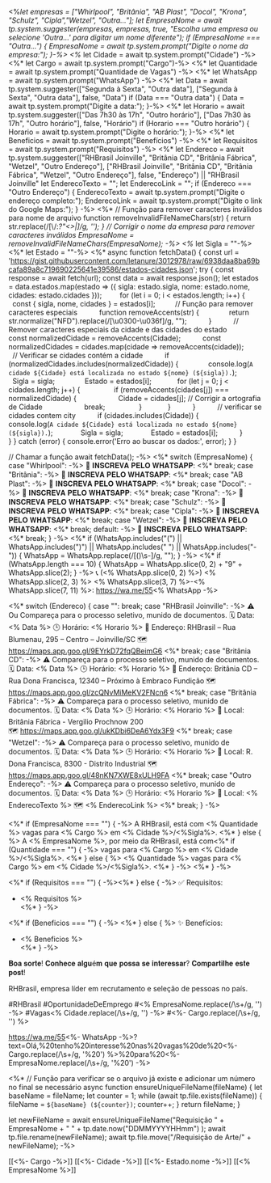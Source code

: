 <%*let empresas = ["Whirlpool", "Britânia", "AB Plast", "Docol", "Krona", "Schulz", "Cipla","Wetzel", "Outra..."];
let EmpresaNome = await tp.system.suggester(empresas, empresas, true, "Escolha uma empresa ou selecione 'Outra...' para digitar um nome diferente");
if (EmpresaNome === "Outra...") {
    EmpresaNome = await tp.system.prompt("Digite o nome da empresa:");
}-%>
<%* let Cidade = await tp.system.prompt("Cidade") -%>
<%* let Cargo = await tp.system.prompt("Cargo")-%>
<%* let Quantidade = await tp.system.prompt("Quantidade de Vagas") -%>
<%* let WhatsApp = await tp.system.prompt("WhatsApp") -%>
<%* let Data = await tp.system.suggester(["Segunda à Sexta", "Outra data"], ["Segunda à Sexta", "Outra data"], false, "Data") 
if (Data === "Outra data") {
    Data = await tp.system.prompt("Digite a data:");
}-%>
<%* let Horario = await tp.system.suggester(["Das 7h30 às 17h", "Outro horário"], ["Das 7h30 às 17h", "Outro horário"], false, "Horário") 
if (Horario === "Outro horário") {
    Horario = await tp.system.prompt("Digite o horário:");
}-%>
<%* let Beneficios = await tp.system.prompt("Benefícios") -%>
<%* let Requisitos = await tp.system.prompt("Requisitos") -%>
<%* let Endereco = await tp.system.suggester(["RHBrasil Joinville", "Britânia CD", "Britânia Fábrica", "Wetzel", "Outro Endereço"], ["RHBrasil Joinville", "Britânia CD", "Britânia Fábrica", "Wetzel", "Outro Endereço"], false, "Endereço") || "RHBrasil Joinville"
let EnderecoTexto = "";
let EnderecoLink = "";
if (Endereco === "Outro Endereço") {
    EnderecoTexto = await tp.system.prompt("Digite o endereço completo:");
    EnderecoLink = await tp.system.prompt("Digite o link do Google Maps:");
} -%>
<%* 
// Função para remover caracteres inválidos para nome de arquivo
function removeInvalidFileNameChars(str) {
    return str.replace(/[\\/:*?"<>|]/g, '');
}
// Corrigir o nome da empresa para remover caracteres inválidos
EmpresaNome = removeInvalidFileNameChars(EmpresaNome);
-%>
<%* let Sigla = ""-%>
<%* let Estado = ""-%>
<%* async function fetchData() {
    const url = 'https://gist.githubusercontent.com/letanure/3012978/raw/6938daa8ba69bcafa89a8c719690225641e39586/estados-cidades.json';
    try {
        const response = await fetch(url);
        const data = await response.json();
        let estados = data.estados.map(estado => ({
            sigla: estado.sigla,
            nome: estado.nome,
            cidades: estado.cidades
        }));
        for (let i = 0; i < estados.length; i++) {
          const { sigla, nome, cidades } = estados[i];
         // Função para remover caracteres especiais
          function removeAccents(str) {
              return str.normalize("NFD").replace(/[\u0300-\u036f]/g, "");
          }
          // Remover caracteres especiais da cidade e das cidades do estado
          const normalizedCidade = removeAccents(Cidade);
          const normalizedCidades = cidades.map(cidade => removeAccents(cidade));
          // Verificar se cidades contém a cidade
          if (normalizedCidades.includes(normalizedCidade)) {
              console.log(`A cidade ${Cidade} está localizada no estado ${nome} (${sigla}).`);
              Sigla = sigla;
              Estado = estados[i];
            for (let j = 0; j < cidades.length; j++) {
                if (removeAccents(cidades[j]) === normalizedCidade) {
                    Cidade = cidades[j]; // Corrigir a ortografia de Cidade
                    break;
                }
            }
          }
          // verificar se cidades contem city
          if (cidades.includes(Cidade)) {
              console.log(`A cidade ${Cidade} está localizada no estado ${nome} (${sigla}).`);
                 Sigla = sigla;
                 Estado = estados[i];
          }
        }
    } catch (error) {
        console.error('Erro ao buscar os dados:', error);
    }
}

// Chamar a função
await fetchData();
-%>
<%* switch (EmpresaNome) { case "Whirlpool": -%>
💼 𝐈𝐍𝐒𝐂𝐑𝐄𝐕𝐀 𝐏𝐄𝐋𝐎 𝐖𝐇𝐀𝐓𝐒𝐀𝐏𝐏:
<%* break; case "Britânia": -%>
💼 𝐈𝐍𝐒𝐂𝐑𝐄𝐕𝐀 𝐏𝐄𝐋𝐎 𝐖𝐇𝐀𝐓𝐒𝐀𝐏𝐏:
<%* break; case "AB Plast": -%>
💼 𝐈𝐍𝐒𝐂𝐑𝐄𝐕𝐀 𝐏𝐄𝐋𝐎 𝐖𝐇𝐀𝐓𝐒𝐀𝐏𝐏:
<%* break; case "Docol": -%>
💼 𝐈𝐍𝐒𝐂𝐑𝐄𝐕𝐀 𝐏𝐄𝐋𝐎 𝐖𝐇𝐀𝐓𝐒𝐀𝐏𝐏:
<%* break; case "Krona": -%>
💼 𝐈𝐍𝐒𝐂𝐑𝐄𝐕𝐀 𝐏𝐄𝐋𝐎 𝐖𝐇𝐀𝐓𝐒𝐀𝐏𝐏:
<%* break; case "Schulz": -%>
💼 𝐈𝐍𝐒𝐂𝐑𝐄𝐕𝐀 𝐏𝐄𝐋𝐎 𝐖𝐇𝐀𝐓𝐒𝐀𝐏𝐏:
<%* break; case "Cipla": -%>
💼 𝐈𝐍𝐒𝐂𝐑𝐄𝐕𝐀 𝐏𝐄𝐋𝐎 𝐖𝐇𝐀𝐓𝐒𝐀𝐏𝐏:
<%* break; case "Wetzel": -%>
💼 𝐈𝐍𝐒𝐂𝐑𝐄𝐕𝐀 𝐏𝐄𝐋𝐎 𝐖𝐇𝐀𝐓𝐒𝐀𝐏𝐏:
<%* break; default: -%>
💼 𝐈𝐍𝐒𝐂𝐑𝐄𝐕𝐀 𝐏𝐄𝐋𝐎 𝐖𝐇𝐀𝐓𝐒𝐀𝐏𝐏:
<%* break; } -%>
<%* if (WhatsApp.includes("(") || WhatsApp.includes(")") || WhatsApp.includes(" ") || WhatsApp.includes("-")) { WhatsApp = WhatsApp.replace(/[()\s-]/g, ""); } -%>
<%* if (WhatsApp.length === 10) { WhatsApp = WhatsApp.slice(0, 2) + "9" + WhatsApp.slice(2); } -%>
📞 (<% WhatsApp.slice(0, 2) %>) <% WhatsApp.slice(2, 3) %> <% WhatsApp.slice(3, 7) %>-<% WhatsApp.slice(7, 11) %>: https://wa.me/55<% WhatsApp -%>

<%* switch (Endereco) { case "": break; case "RHBrasil Joinville": -%> 
⚠️ Ou Compareça para o processo seletivo, munido de documentos.
🗓️ Data: <% Data %>
🕒 Horário: <% Horario %>
📍 Endereço: RHBrasil – Rua Blumenau, 295 – Centro – Joinville/SC
🗺️ https://maps.app.goo.gl/9EYrkD72fqQBeimG6
<%* break; case "Britânia CD": -%> 
⚠️ Compareça para o processo seletivo, munido de documentos.
🗓️ Data: <% Data %>
🕒 Horário: <% Horario %>
📍 Endereço: Britânia CD – Rua Dona Francisca, 12340 – Próximo à Embraco Fundição
🗺️ https://maps.app.goo.gl/zcQNvMiMeKV2FNcn6
<%* break; case "Britânia Fábrica": -%> 
⚠️ Compareça para o processo seletivo, munido de documentos.
🗓️ Data: <% Data %>
🕒 Horário: <% Horario %>
📍 Local: Britânia Fábrica - Vergilio Prochnow 200  
🗺️ https://maps.app.goo.gl/ukKDbi6DeA6Ydx3F9
<%* break; case "Wetzel": -%> 
⚠️ Compareça para o processo seletivo, munido de documentos.
🗓️ Data: <% Data %>
🕒 Horário: <% Horario %>
📍 Local: R. Dona Francisca, 8300 - Distrito Industrial
🗺️ https://maps.app.goo.gl/48nKN7XWE8xULH9FA
<%* break; case "Outro Endereço": -%>
⚠️ Compareça para o processo seletivo, munido de documentos.
🗓️ Data: <% Data %>
🕒 Horário: <% Horario %>
📍 Local: <% EnderecoTexto %>
🗺️ <% EnderecoLink %>
<%* break; } -%>

<%* if (EmpresaNome === "") { -%> 
A RHBrasil, está com <% Quantidade %> vagas para <% Cargo %> em <% Cidade %>/<%Sigla%>. 
<%* } else { %>
A <% EmpresaNome %>, por meio da RHBrasil, está com<%* if (Quantidade === "") { -%> vagas para <% Cargo %> em <% Cidade %>/<%Sigla%>. <%* } else { %> <% Quantidade %> vagas para <% Cargo %> em <% Cidade %>/<%Sigla%>. <%* } -%>
<%* } -%>

<%* if (Requisitos === "") { -%><%* } else { -%> 
✅ Requisitos: 
- <% Requisitos %>  
<%* } -%>

<%* if (Beneficios === "") { -%> 
<%* } else { %> 
✨ Benefícios:
- <% Beneficios %>  
<%* } -%>

𝐁𝐨𝐚 𝐬𝐨𝐫𝐭𝐞!
𝐂𝐨𝐧𝐡𝐞𝐜𝐞 𝐚𝐥𝐠𝐮é𝐦 𝐪𝐮𝐞 𝐩𝐨𝐬𝐬𝐚 𝐬𝐞 𝐢𝐧𝐭𝐞𝐫𝐞𝐬𝐬𝐚𝐫? 𝐂𝐨𝐦𝐩𝐚𝐫𝐭𝐢𝐥𝐡𝐞 𝐞𝐬𝐭𝐞 𝐩𝐨𝐬𝐭!

RHBrasil, empresa líder em recrutamento e seleção de pessoas no país.

#RHBrasil #OportunidadeDeEmprego  #<% EmpresaNome.replace(/\s+/g, '') -%>  #Vagas<% Cidade.replace(/\s+/g, '') -%>  #<%- Cargo.replace(/\s+/g, '') %>

https://wa.me/55<%- WhatsApp -%>?text=Olá,%20tenho%20interesse%20nas%20vagas%20de%20<%- Cargo.replace(/\s+/g, '%20') %>%20para%20<%-EmpresaNome.replace(/\s+/g, '%20') -%>

<%* 
// Função para verificar se o arquivo já existe e adicionar um número no final se necessário
async function ensureUniqueFileName(fileName) {
    let baseName = fileName;
    let counter = 1;
    while (await tp.file.exists(fileName)) {
        fileName = `${baseName} (${counter})`;
        counter++;
    }
    return fileName;
}

let newFileName = await ensureUniqueFileName("Requisição " + EmpresaNome + " " + tp.date.now("DDMMYYYYHHmm") );
await tp.file.rename(newFileName);
await tp.file.move("/Requisição de Arte/" + newFileName);
-%>

[[<%- Cargo -%>]] [[<%- Cidade -%>]] [[<%- Estado.nome -%>]] [[<% EmpresaNome %>]]